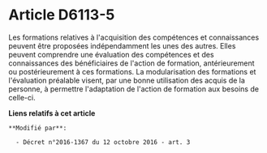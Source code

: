 # Article D6113-5

Les formations relatives à l'acquisition des compétences et connaissances peuvent être proposées indépendamment les unes des
autres. Elles peuvent comprendre une évaluation des compétences et des connaissances des bénéficiaires de l'action de
formation, antérieurement ou postérieurement à ces formations. La modularisation des formations et l'évaluation préalable
visent, par une bonne utilisation des acquis de la personne, à permettre l'adaptation de l'action de formation aux besoins de
celle-ci.

**Liens relatifs à cet article**

	**Modifié par**:

	  - Décret n°2016-1367 du 12 octobre 2016 - art. 3
